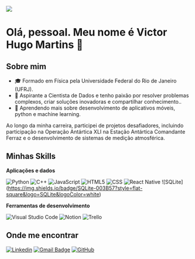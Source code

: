 ![](https://komarev.com/ghpvc/?username=VictorHMS-science&color=006bed)

# Olá, pessoal. Meu nome é Victor Hugo Martins 👋

## Sobre mim

- 🎓 Formado em Física pela Universidade Federal do Rio de Janeiro (UFRJ).
- 🤔 Aspirante a Cientista de Dados e tenho paixão por resolver problemas complexos, criar soluções inovadoras e compartilhar conhecimento..
- 🌱 Aprendendo mais sobre desenvolvimento de aplicativos móveis, python e machine learning. 

Ao longo da minha carreira, participei de projetos desafiadores, incluindo participação na Operação Antártica XLI na Estação Antártica Comandante Ferraz e o desenvolvimento de sistemas de medição atmosférica.


## Minhas Skills

**Aplicações e dados**

![Python](https://img.shields.io/badge/python-3670A0?style=for-the-badge&logo=python&logoColor=ffdd54)
![C++](https://img.shields.io/badge/-C++-333333?style=flat&logo=C%2B%2B&logoColor=00599C)
![JavaScript](https://img.shields.io/badge/-JavaScript-333333?style=flat&logo=javascript)
![HTML5](https://img.shields.io/badge/-HTML5-333333?style=flat&logo=HTML5)
![CSS](https://img.shields.io/badge/-CSS-333333?style=flat&logo=CSS3&logoColor=1572B6)
![React Native](https://img.shields.io/badge/-React%20Native-333333?style=flat&logo=react)
![SQLite] (https://img.shields.io/badge/SQLite-003B57?style=flat-square&logo=SQLite&logoColor=white)

**Ferramentas de desenvolvimento**

![Visual Studio Code](https://img.shields.io/badge/-Visual%20Studio%20Code-333333?style=flat&logo=visual-studio-code&logoColor=007ACC)
![Notion](https://img.shields.io/badge/Notion-000000?style=for-the-badge&logo=notion&logoColor=white)
![Trello](https://img.shields.io/badge/-Trello-333333?style=flat&logo=trello&logoColor=007ACC)


## Onde me encontrar

[![Linkedin](https://img.shields.io/badge/-username-blue?style=flat-square&logo=Linkedin&logoColor=white&link=https://www.linkedin.com/in/victor-martins-rs/)](https://www.linkedin.com/in/victor-martins-rs/)
[![Gmail Badge](https://img.shields.io/badge/-victormartins.souza@gmail.com-006bed?style=flat-square&logo=Gmail&logoColor=white&link=mailto:SEU-EMAIL)](mailto:SEU-EMAIL)
[![GitHub](https://img.shields.io/github/followers/iuricode?label=follow&style=social)](https://github.com/VictorHMS-science)
